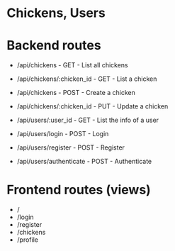 # Chickens, Users

# Backend routes

- /api/chickens - GET - List all chickens
- /api/chickens/:chicken_id - GET - List a chicken
- /api/chickens - POST - Create a chicken
- /api/chickens/:chicken_id - PUT - Update a chicken

- /api/users/:user_id - GET - List the info of a user
- /api/users/login - POST - Login
- /api/users/register - POST - Register
- /api/users/authenticate - POST - Authenticate
  
# Frontend routes (views)

- /
- /login
- /register
- /chickens
- /profile
